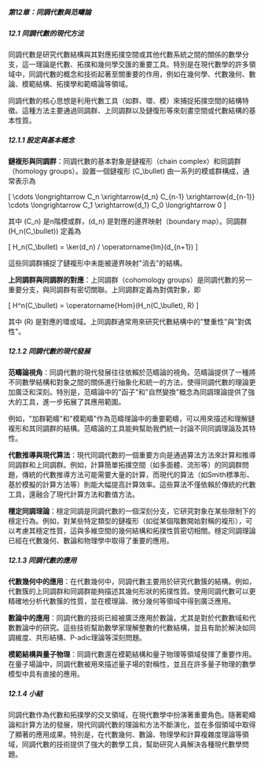 ##### 第12章：同調代數與范疇論
##### 12.1 同調代數的現代方法

同調代數是研究代數結構與其對應拓撲空間或其他代數系統之間的關係的數學分支，這一理論是代數、拓撲和幾何學交匯的重要工具。特別是在現代數學的許多領域中，同調代數的概念和技術起著至關重要的作用，例如在幾何學、代數幾何、數論、模範結構、拓撲學和範疇論等領域。

同調代數的核心思想是利用代數工具（如群、環、模）來捕捉拓撲空間的結構特徵。這種方法主要通過同調群、上同調群以及鏈復形等來刻畫空間或代數結構的基本性質。

##### 12.1.1 設定與基本概念

**鏈複形與同調群**：同調代數的基本對象是鏈複形（chain complex）和同調群（homology groups）。設置一個鏈複形 \(C_\bullet\) 由一系列的模或群構成，通常表示為

\[
\cdots \longrightarrow C_n \xrightarrow{d_n} C_{n-1} \xrightarrow{d_{n-1}} \cdots \longrightarrow C_1 \xrightarrow{d_1} C_0 \longrightarrow 0
\]

其中 \(C_n\) 是n階模或群，\(d_n\) 是對應的邊界映射（boundary map）。同調群 \(H_n(C_\bullet)\) 定義為

\[
H_n(C_\bullet) = \ker(d_n) / \operatorname{Im}(d_{n+1})
\]

這些同調群捕捉了鏈複形中未能被邊界映射"消去"的結構。

**上同調群與同調群的對應**：上同調群（cohomology groups）是同調代數的另一重要分支，與同調群有密切關聯。上同調群定義為對偶對象，即

\[
H^n(C_\bullet) = \operatorname{Hom}(H_n(C_\bullet), R)
\]

其中 \(R\) 是對應的環或域。上同調群通常用來研究代數結構中的"雙重性"與"對偶性"。

##### 12.1.2 同調代數的現代發展

**范疇論視角**：同調代數的現代發展往往依賴於范疇論的視角。范疇論提供了一種將不同數學結構和對象之間的關係進行抽象化和統一的方法，使得同調代數的理論更加廣泛和深刻。特別是，范疇論中的"函子"和"自然變換"概念為同調理論提供了強大的工具，進一步拓展了其應用範圍。

例如，"加群範疇"和"模範疇"作為范疇理論中的重要範疇，可以用來描述和理解鏈複形和其同調群的結構。范疇論的工具能夠幫助我們統一討論不同同調理論及其特性。

**代數推導與現代算法**：現代同調代數的一個重要方向是通過算法方法來計算和推導同調群和上同調群。例如，計算簡單拓撲空間（如多面體、流形等）的同調群問題，傳統的代數推導方法可能需要大量的計算，而現代的算法（如Smith標準形、基於模擬的計算方法等）則能大幅提高計算效率。這些算法不僅依賴於傳統的代數工具，還融合了現代計算方法和數值方法。

**穩定同調理論**：穩定同調是同調代數的一個深刻分支，它研究對象在某些限制下的穩定行為。例如，對某些特定類型的鏈複形（如從某個階數開始對稱的複形），可以考慮其穩定性質，這與多維空間的幾何結構和拓撲性質密切相關。穩定同調理論已經在代數幾何、數論和物理學中取得了重要的應用。

##### 12.1.3 同調代數的應用

**代數幾何中的應用**：在代數幾何中，同調代數主要用於研究代數簇的結構。例如，代數簇的上同調群和同調群能夠描述其幾何形狀的拓撲性質。使用同調代數可以更精確地分析代數簇的性質，並在模理論、微分幾何等領域中得到廣泛應用。

**數論中的應用**：同調代數的技術已經被廣泛應用於數論，尤其是對於代數數域和代數數論中的研究。這些技術幫助數學家理解整數的代數結構，並且有助於解決如同調維度、共形結構、P-adic理論等深刻問題。

**模範結構與量子物理**：同調代數還在模範結構和量子物理等領域發揮了重要作用。在量子場論中，同調代數被用來描述量子場的對稱性，並且在許多量子物理的數學模型中具有直接的應用。

##### 12.1.4 小結

同調代數作為代數和拓撲學的交叉領域，在現代數學中扮演著重要角色。隨著範疇論和計算方法的發展，現代同調代數的理論和方法不斷演化，並在多個領域中取得了顯著的應用成果。特別是，在代數幾何、數論、物理學和計算複雜度理論等領域，同調代數的技術提供了強大的數學工具，幫助研究人員解決各種現代數學問題。